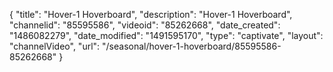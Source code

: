 {
    "title": "Hover-1 Hoverboard",
    "description": "Hover-1 Hoverboard",
    "channelid": "85595586",
    "videoid": "85262668",
    "date_created": "1486082279",
    "date_modified": "1491595170",
    "type": "captivate",
    "layout": "channelVideo",
    "url": "\/seasonal\/hover-1-hoverboard\/85595586-85262668"
}